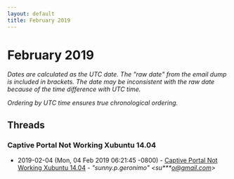 ```yaml
---
layout: default
title: February 2019
---
```


# February 2019

_Dates are calculated as the UTC date. The "raw date" from the email dump is included in brackets. The date may be inconsistent with the raw date because of the time difference with UTC time._

_Ordering by UTC time ensures true chronological ordering._

## Threads

### Captive Portal Not Working Xubuntu 14.04
+ 2019-02-04 (Mon, 04 Feb 2019 06:21:45 -0800) - [Captive Portal Not Working Xubuntu 14.04](/archive/2019/02/34e93bbf6df5534844943f3a7bc4fe58b9d61855481f39c65031f5547e7a9839) - _"sunny.p.geronimo" \<su***o@gmail.com\>_

